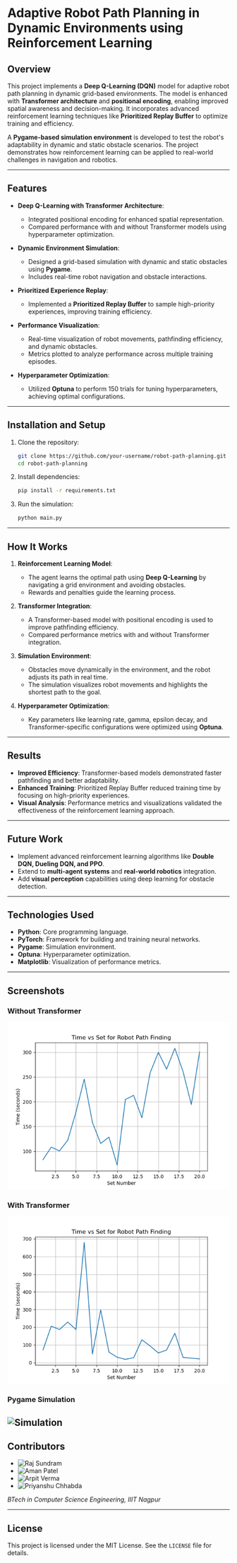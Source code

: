 
# Adaptive Robot Path Planning in Dynamic Environments using Reinforcement Learning

## Overview
This project implements a **Deep Q-Learning (DQN)** model for adaptive robot path planning in dynamic grid-based environments. The model is enhanced with **Transformer architecture** and **positional encoding**, enabling improved spatial awareness and decision-making. It incorporates advanced reinforcement learning techniques like **Prioritized Replay Buffer** to optimize training and efficiency.

A **Pygame-based simulation environment** is developed to test the robot's adaptability in dynamic and static obstacle scenarios. The project demonstrates how reinforcement learning can be applied to real-world challenges in navigation and robotics.

---

## Features
- **Deep Q-Learning with Transformer Architecture**:
  - Integrated positional encoding for enhanced spatial representation.
  - Compared performance with and without Transformer models using hyperparameter optimization.

- **Dynamic Environment Simulation**:
  - Designed a grid-based simulation with dynamic and static obstacles using **Pygame**.
  - Includes real-time robot navigation and obstacle interactions.

- **Prioritized Experience Replay**:
  - Implemented a **Prioritized Replay Buffer** to sample high-priority experiences, improving training efficiency.

- **Performance Visualization**:
  - Real-time visualization of robot movements, pathfinding efficiency, and dynamic obstacles.
  - Metrics plotted to analyze performance across multiple training episodes.

- **Hyperparameter Optimization**:
  - Utilized **Optuna** to perform 150 trials for tuning hyperparameters, achieving optimal configurations.

---

## Installation and Setup

1. Clone the repository:
   ```bash
   git clone https://github.com/your-username/robot-path-planning.git
   cd robot-path-planning
   ```

2. Install dependencies:
   ```bash
   pip install -r requirements.txt
   ```

3. Run the simulation:
   ```bash
   python main.py
   ```

---

## How It Works

1. **Reinforcement Learning Model**:
   - The agent learns the optimal path using **Deep Q-Learning** by navigating a grid environment and avoiding obstacles.
   - Rewards and penalties guide the learning process.

2. **Transformer Integration**:
   - A Transformer-based model with positional encoding is used to improve pathfinding efficiency.
   - Compared performance metrics with and without Transformer integration.

3. **Simulation Environment**:
   - Obstacles move dynamically in the environment, and the robot adjusts its path in real time.
   - The simulation visualizes robot movements and highlights the shortest path to the goal.

4. **Hyperparameter Optimization**:
   - Key parameters like learning rate, gamma, epsilon decay, and Transformer-specific configurations were optimized using **Optuna**.

---

## Results
- **Improved Efficiency**: Transformer-based models demonstrated faster pathfinding and better adaptability.
- **Enhanced Training**: Prioritized Replay Buffer reduced training time by focusing on high-priority experiences.
- **Visual Analysis**: Performance metrics and visualizations validated the effectiveness of the reinforcement learning approach.

---

## Future Work
- Implement advanced reinforcement learning algorithms like **Double DQN, Dueling DQN, and PPO**.
- Extend to **multi-agent systems** and **real-world robotics** integration.
- Add **visual perception** capabilities using deep learning for obstacle detection.

---

## Technologies Used
- **Python**: Core programming language.
- **PyTorch**: Framework for building and training neural networks.
- **Pygame**: Simulation environment.
- **Optuna**: Hyperparameter optimization.
- **Matplotlib**: Visualization of performance metrics.

---

## Screenshots
### Without Transformer
![Without Transformer](Figure_1.png)

### With Transformer
![With Transformer](Figure_2.png)

### Pygame Simulation
![Simulation](https://github.com/user-attachments/assets/122b42ac-dfd1-4f87-8bcf-800ee1565aa9)
---

## Contributors
- ![Raj Sundram]()
- ![Aman Patel]()
- ![Arpit Verma](https://github.com/hawk-pro)
- ![Priyanshu Chhabda](https://github.com/Pinchu2002)

*BTech in Computer Science Engineering, IIIT Nagpur*

---

## License
This project is licensed under the MIT License. See the `LICENSE` file for details.
